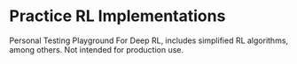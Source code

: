 # Practice RL Implementations
Personal Testing Playground For Deep RL, includes simplified RL algorithms, among others.
Not intended for production use.
